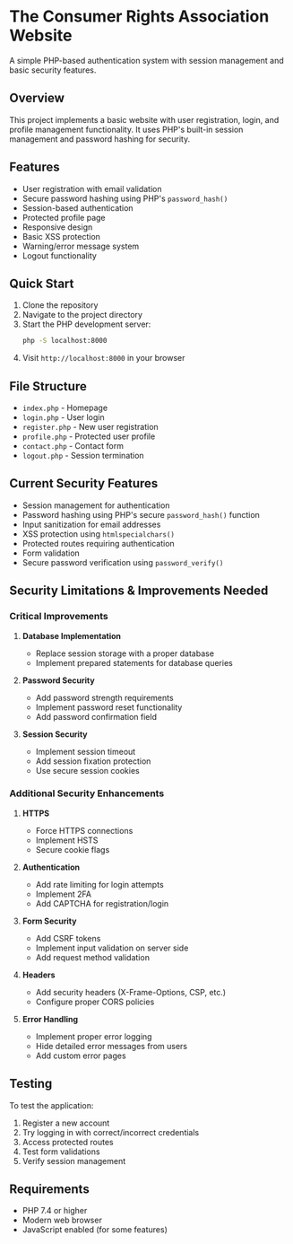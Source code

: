 # The Consumer Rights Association Website

A simple PHP-based authentication system with session management and basic security features.

## Overview

This project implements a basic website with user registration, login, and profile management functionality. It uses PHP's built-in session management and password hashing for security.

## Features

- User registration with email validation
- Secure password hashing using PHP's `password_hash()`
- Session-based authentication
- Protected profile page
- Responsive design
- Basic XSS protection
- Warning/error message system
- Logout functionality

## Quick Start

1. Clone the repository
2. Navigate to the project directory
3. Start the PHP development server:
   ```bash
   php -S localhost:8000
   ```
4. Visit `http://localhost:8000` in your browser

## File Structure

- `index.php` - Homepage
- `login.php` - User login
- `register.php` - New user registration
- `profile.php` - Protected user profile
- `contact.php` - Contact form
- `logout.php` - Session termination

## Current Security Features

- Session management for authentication
- Password hashing using PHP's secure `password_hash()` function
- Input sanitization for email addresses
- XSS protection using `htmlspecialchars()`
- Protected routes requiring authentication
- Form validation
- Secure password verification using `password_verify()`

## Security Limitations & Improvements Needed

### Critical Improvements
1. **Database Implementation**
   - Replace session storage with a proper database
   - Implement prepared statements for database queries

2. **Password Security**
   - Add password strength requirements
   - Implement password reset functionality
   - Add password confirmation field

3. **Session Security**
   - Implement session timeout
   - Add session fixation protection
   - Use secure session cookies

### Additional Security Enhancements
1. **HTTPS**
   - Force HTTPS connections
   - Implement HSTS
   - Secure cookie flags

2. **Authentication**
   - Add rate limiting for login attempts
   - Implement 2FA
   - Add CAPTCHA for registration/login

3. **Form Security**
   - Add CSRF tokens
   - Implement input validation on server side
   - Add request method validation

4. **Headers**
   - Add security headers (X-Frame-Options, CSP, etc.)
   - Configure proper CORS policies

5. **Error Handling**
   - Implement proper error logging
   - Hide detailed error messages from users
   - Add custom error pages


## Testing

To test the application:
1. Register a new account
2. Try logging in with correct/incorrect credentials
3. Access protected routes
4. Test form validations
5. Verify session management

## Requirements

- PHP 7.4 or higher
- Modern web browser
- JavaScript enabled (for some features)